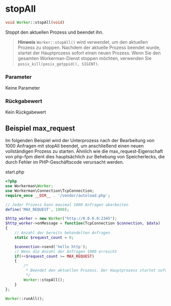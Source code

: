 # stopAll
```php
void Worker::stopAll(void)
```

Stoppt den aktuellen Prozess und beendet ihn.

> **Hinweis**
> `Worker::stopAll()` wird verwendet, um den aktuellen Prozess zu stoppen. Nachdem der aktuelle Prozess beendet wurde, startet der Hauptprozess sofort einen neuen Prozess. Wenn Sie den gesamten Workerman-Dienst stoppen möchten, verwenden Sie `posix_kill(posix_getppid(), SIGINT)`.

### Parameter
Keine Parameter

### Rückgabewert
Kein Rückgabewert

## Beispiel max_request

Im folgenden Beispiel wird der Unterprozess nach der Bearbeitung von 1000 Anfragen mit stopAll beendet, um anschließend einen neuen vollständigen Prozess zu starten. Ähnlich wie die max_request-Eigenschaft von php-fpm dient dies hauptsächlich zur Behebung von Speicherlecks, die durch Fehler im PHP-Geschäftscode verursacht werden.

start.php

```php
<?php
use Workerman\Worker;
use Workerman\Connection\TcpConnection;
require_once __DIR__ . '/vendor/autoload.php';

// Jeder Prozess kann maximal 1000 Anfragen abarbeiten
define('MAX_REQUEST', 1000);

$http_worker = new Worker("http://0.0.0.0:2345");
$http_worker->onMessage = function(TcpConnection $connection, $data)
{
    // Anzahl der bereits behandelten Anfragen
    static $request_count = 0;

    $connection->send('hello http');
    // Wenn die Anzahl der Anfragen 1000 erreicht
    if(++$request_count >= MAX_REQUEST)
    {
        /*
         * Beendet den aktuellen Prozess. Der Hauptprozess startet sofort einen neuen vollständigen Prozess, um den Neustart des Prozesses abzuschließen.
         */
        Worker::stopAll();
    }
};

Worker::runAll();
```
